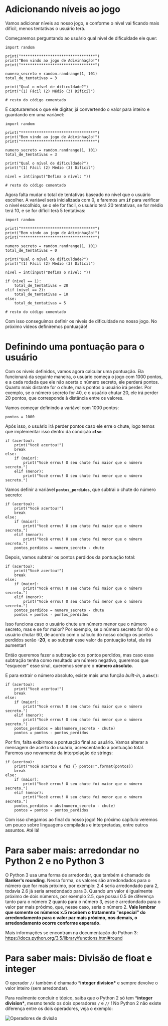 # Adicionando níveis ao jogo

Vamos adicionar níveis ao nosso jogo, e conforme o nível vai ficando mais difícil, menos tentativas o usuário terá.

Começaremos perguntando ao usuário qual nível de dificuldade ele quer:

```
import random

print("*********************************")
print("Bem vindo ao jogo de Adivinhação!")
print("*********************************")

numero_secreto = random.randrange(1, 101)
total_de_tentativas = 3

print("Qual o nível de dificuldade?")
print("(1) Fácil (2) Médio (3) Difícil")

# resto do código comentado
```

E capturaremos o que ele digitar, já convertendo o valor para inteiro e guardando em uma variável:

```
import random

print("*********************************")
print("Bem vindo ao jogo de Adivinhação!")
print("*********************************")

numero_secreto = random.randrange(1, 101)
total_de_tentativas = 3

print("Qual o nível de dificuldade?")
print("(1) Fácil (2) Médio (3) Difícil")

nivel = int(input("Defina o nível: "))

# resto do código comentado
```

Agora falta mudar o total de tentativas baseado no nível que o usuário  escolher. A variável será inicializada com 0, e faremos um **`if`** para verificar o nível escolhido, se o ele for fácil, o usuário terá 20 tentativas, se for médio terá 10, e se for difícil terá 5 tentativas:

```
import random

print("*********************************")
print("Bem vindo ao jogo de Adivinhação!")
print("*********************************")

numero_secreto = random.randrange(1, 101)
total_de_tentativas = 0

print("Qual o nível de dificuldade?")
print("(1) Fácil (2) Médio (3) Difícil")

nivel = int(input("Defina o nível: "))

if (nivel == 1):
    total_de_tentativas = 20
elif (nivel == 2):
    total_de_tentativas = 10
else:
    total_de_tentativas = 5

# resto do código comentado
```

Com isso conseguimos definir os níveis de dificuldade no nosso jogo. No próximo vídeos definiremos pontuação!



# Definindo uma pontuação para o usuário

Com os níveis definidos, vamos agora calcular uma pontuação. Ela  funcionará da seguinte maneira, o usuário começa o jogo com 1000 pontos, e a cada rodada que ele não acerta o número secreto, ele perderá  pontos. Quanto mais distante for o chute, mais pontos o usuário irá  perder. Por exemplo, se o número secreto for 40, e o usuário chutar 20,  ele irá perder 20 pontos, que corresponde à distância entre os valores.

Vamos começar definindo a variável com 1000 pontos:

```
pontos = 1000
```

Após isso, o usuário irá perder pontos caso ele erre o chute, logo temos que implementar isso dentro da condição **`else`**:

```
if (acertou):
    print("Você acertou!")
    break
else:
    if (maior):
        print("Você errou! O seu chute foi maior que o número secreto.")
    elif (menor):
        print("Você errou! O seu chute foi menor que o número secreto.")
```

Vamos definir a variável **`pontos_perdidos`**, que subtrai o chute do número secreto:

```
if (acertou):
    print("Você acertou!")
    break
else:
    if (maior):
        print("Você errou! O seu chute foi maior que o número secreto.")
    elif (menor):
        print("Você errou! O seu chute foi menor que o número secreto.")
    pontos_perdidos = numero_secreto - chute
```

Depois, vamos subtrair os pontos perdidos da pontuação total:

```
if (acertou):
    print("Você acertou!")
    break
else:
    if (maior):
        print("Você errou! O seu chute foi maior que o número secreto.")
    elif (menor):
        print("Você errou! O seu chute foi menor que o número secreto.")
    pontos_perdidos = numero_secreto - chute
    pontos = pontos - pontos_perdidos
```

Isso funciona caso o usuário chute um número menor que o número secreto, mas e se for maior? Por exemplo, se o número secreto for 40 e o usuário  chutar 60, de acordo com o cálculo do nosso código os pontos perdidos  serão **-20**, e ao subtrair esse valor da pontuação total, ela irá aumentar!

Então queremos fazer a subtração dos pontos perdidos, mas caso essa  subtração tenha como resultado um número negativo, queremos que  "esquecer" esse sinal, queremos sempre o **número absoluto**.

E para extrair o número absoluto, existe mais uma função *built-in*, a **`abs()`**:

```
if (acertou):
    print("Você acertou!")
    break
else:
    if (maior):
        print("Você errou! O seu chute foi maior que o número secreto.")
    elif (menor):
        print("Você errou! O seu chute foi menor que o número secreto.")
    pontos_perdidos = abs(numero_secreto - chute)
    pontos = pontos - pontos_perdidos
```

Por fim, falta exibirmos a pontuação final ao usuário. Vamos alterar a  mensagem de acerto do usuário, acrescentando a pontuação total. Faremos  uso novamente da interpolação de strings:

```
if (acertou):
    print("Você acertou e fez {} pontos!".format(pontos))
    break
else:
    if (maior):
        print("Você errou! O seu chute foi maior que o número secreto.")
    elif (menor):
        print("Você errou! O seu chute foi menor que o número secreto.")
    pontos_perdidos = abs(numero_secreto - chute)
    pontos = pontos - pontos_perdidos
```

Com isso chegamos ao final do nosso jogo! No próximo capítulo veremos um  pouco sobre linguagens compiladas e interpretadas, entre outros  assuntos. Até lá!

# Para saber mais: arredondar no Python 2 e no Python 3

O Python 3 usa uma forma de arredondar, que também é chamado de **Banker's rounding**. Nessa forma, os valores são arredondados para o número que for mais  próximo, por exemplo: 2.4 seria arredondado para 2, todavia 2.6 já seria arredondado para 3. Quando um valor é igualmente próximo de dois  números, por exemplo 2.5, que possui 0.5 de diferença tanto para o  número 2 quanto para o número 3, esse é arredondado para o valor par  mais próximo, que, nesse caso, seria o número 2. **Vale lembrar  que somente os números x.5 recebem o tratamento "especial"  do  arredondamento para o valor par mais próximo, nos demais, o  arredondamento ocorre conforme esperado.** 

Mais informações se encontram na documentação do Python 3: https://docs.python.org/3.5/library/functions.html#round



# Para saber mais: Divisão de float e integer

O operador `//` também é chamado ***integer division\*** e sempre devolve o valor inteiro (sem arredondar).

Para realmente concluir o tópico, saiba que o Python 2 só tem ***integer division\***, mesmo tendo os dois operadores `/` e `//` ! No Python 2 não existe diferença entre os dois operadores, veja o exemplo:

![Operadores de divisão](https://s3.amazonaws.com/caelum-online-public/python3/img/05/operadores-divisao.png)